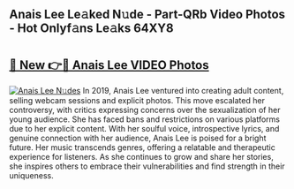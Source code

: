 ## Anais Lee Le𝚊ked N𝚞de - Part-QRb Video Photos - Hot Onlyf𝚊ns Le𝚊ks 64XY8

# <h2><a href="http://ab89448.deff.icu/?id=Anais+Lee">🔗 New 👉🔴 Anais Lee VIDEO Photos</a></h2>

[![Anais Lee N𝚞des](https://i.imgur.com/rIISA9y.gif)](http://ab89448.deff.icu/?id=Anais+Lee)
In 2019, Anais Lee ventured into creating adult content, selling webcam sessions and explicit photos. This move escalated her controversy, with critics expressing concerns over the sexualization of her young audience. She has faced bans and restrictions on various platforms due to her explicit content. With her soulful voice, introspective lyrics, and genuine connection with her audience, Anais Lee is poised for a bright future. Her music transcends genres, offering a relatable and therapeutic experience for listeners. As she continues to grow and share her stories, she inspires others to embrace their vulnerabilities and find strength in their uniqueness.
